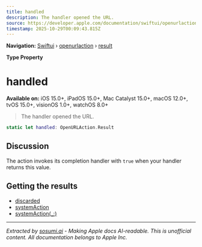```yaml
---
title: handled
description: The handler opened the URL.
source: https://developer.apple.com/documentation/swiftui/openurlaction/result/handled
timestamp: 2025-10-29T00:09:43.815Z
---
```


**Navigation:** [Swiftui](/documentation/swiftui) › [openurlaction](/documentation/swiftui/openurlaction) › [result](/documentation/swiftui/openurlaction/result)

**Type Property**

# handled

**Available on:** iOS 15.0+, iPadOS 15.0+, Mac Catalyst 15.0+, macOS 12.0+, tvOS 15.0+, visionOS 1.0+, watchOS 8.0+

> The handler opened the URL.

```swift
static let handled: OpenURLAction.Result
```

## Discussion

The action invokes its completion handler with `true` when your handler returns this value.

## Getting the results

- [discarded](/documentation/swiftui/openurlaction/result/discarded)
- [systemAction](/documentation/swiftui/openurlaction/result/systemaction)
- [systemAction(_:)](/documentation/swiftui/openurlaction/result/systemaction(_:))

---

*Extracted by [sosumi.ai](https://sosumi.ai) - Making Apple docs AI-readable.*
*This is unofficial content. All documentation belongs to Apple Inc.*
